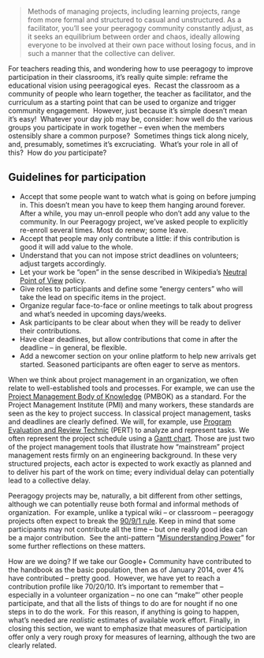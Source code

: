 ---
---
> Methods of managing projects, including learning projects, range from
> more formal and structured to casual and unstructured. As a
> facilitator, you’ll see your peeragogy community constantly adjust, as
> it seeks an equilibrium between order and chaos, ideally allowing
> everyone to be involved at their own pace without losing focus, and in
> such a manner that the collective can deliver.

For teachers reading this, and wondering how to use peeragogy to improve
participation in their classrooms, it’s really quite simple: reframe the
educational vision using peeragogical eyes.  Recast the classroom as a
community of people who learn together, the teacher as facilitator, and
the curriculum as a starting point that can be used to organize and
trigger community engagement.  However, just because it’s simple doesn’t
mean it’s easy!  Whatever your day job may be, consider: how well do the
various groups you participate in work together – even when the members
ostensibly share a common purpose?  Sometimes things tick along nicely,
and, presumably, sometimes it’s excruciating.  What’s your role in all
of this?  How do *you* participate?

Guidelines for participation
----------------------------

-   Accept that some people want to watch what is going on before
    jumping in. This doesn’t mean you have to keep them hanging around
    forever. After a while, you may un-enroll people who don’t add any
    value to the community. In our Peeragogy project, we’ve asked people
    to explicitly re-enroll several times. Most do renew; some leave.
-   Accept that people may only contribute a little: if this
    contribution is good it will add value to the whole.
-   Understand that you can not impose strict deadlines on volunteers;
    adjust targets accordingly.
-   Let your work be “open” in the sense described in
    Wikipedia’s [Neutral Point of
    View](http://en.wikipedia.org/wiki/Wikipedia:Neutral_point_of_view) policy.
-   Give roles to participants and define some “energy centers” who will
    take the lead on specific items in the project.
-   Organize regular face-to-face or online meetings to talk about
    progress and what’s needed in upcoming days/weeks.
-   Ask participants to be clear about when they will be ready to
    deliver their contributions.
-   Have clear deadlines, but allow contributions that come in after the
    deadline – in general, be flexible.
-   Add a newcomer section on your online platform to help new arrivals
    get started. Seasoned participants are often eager to serve as
    mentors.

When we think about project management in an organization, we often
relate to well-established tools and processes. For example, we can use
the [Project Management Body of
Knowledge](http://www.pmi.org/PMBOK-Guide-and-Standards.aspx) (PMBOK) as
a standard. For the Project Management Institute (PMI) and many workers,
these standards are seen as the key to project success. In classical
project management, tasks and deadlines are clearly defined. We will,
for example, use [Program Evaluation and Review
Technic](http://en.wikipedia.org/wiki/PERT) (PERT) to analyze and
represent tasks. We often represent the project schedule using a [Gantt
chart](http://en.wikipedia.org/wiki/Gantt_chart). Those are just two of
the project management tools that illustrate how “mainstream” project
management rests firmly on an engineering background. In these very
structured projects, each actor is expected to work exactly as planned
and to deliver his part of the work on time; every individual delay can
potentially lead to a collective delay.

Peeragogy projects may be, naturally, a bit different from other
settings, although we can potentially reuse both formal and informal
methods of organization.  For example, unlike a typical wiki – or
classroom – peeragogy projects often expect to break the [90/9/1
rule](http://en.wikipedia.org/wiki/1%25_rule_%28Internet_culture%29). Keep
in mind that some participants may not contribute all the time – but one
really good idea can be a major contribution.  See the anti-pattern
“[Misunderstanding
Power](http://peeragogy.org/practice/antipatterns/misunderstanding-power/)”
for some further reflections on these matters.

How are we doing? If we take our Google+ Community have contributed to
the handbook as the basic population, then as of January 2014, over 4%
have contributed – pretty good.  However, we have yet to reach a
contribution profile like 70/20/10. It’s important to remember that –
especially in a volunteer organization – no one can “make”’ other people
participate, and that all the lists of things to do are for nought if no
one steps in to do the work.  For this reason, if anything is going to
happen, what’s needed are *realistic* estimates of available work
effort. Finally, in closing this section, we want to emphasize that
measures of participation offer only a very rough proxy for measures of
learning, although the two are clearly related.

